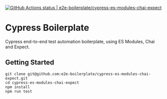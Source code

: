 [![GitHub Actions status | e2e-boilerplate/cypress-es-modules-chai-expect](https://github.com/e2e-boilerplate/cypress-es-modules-chai-expect/workflows/cypress-es-modules-chai-expect/badge.svg)](https://github.com/e2e-boilerplate/cypress-es-modules-chai-expect/actions?workflow=cypress-es-modules-chai-expect)
  # Cypress Boilerplate
  Cypress end-to-end test automation boilerplate, using ES Modules, Chai and Expect.
  ## Getting Started
  	git clone git@github.com:e2e-boilerplate/cypress-es-modules-chai-expect.git
  	cd cypress-es-modules-chai-expect
  	npm install
	npm run test